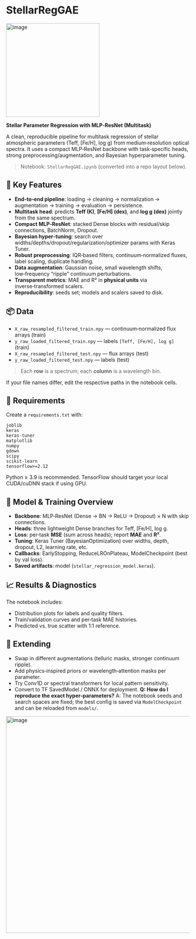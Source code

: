 # StellarRegGAE
<img width="256" height="256" alt="image" src="https://github.com/user-attachments/assets/c3fb3c42-fa61-44d1-ac82-d24e13e50008" />

**Stellar Parameter Regression with MLP‑ResNet (Multitask)**

A clean, reproducible pipeline for multitask regression of stellar atmospheric parameters (Teff, [Fe/H], log g) from medium‑resolution optical spectra. It uses a compact MLP‑ResNet backbone with task‑specific heads, strong preprocessing/augmentation, and Bayesian hyperparameter tuning.

> Notebook: `StellarRegGAE.ipynb` (converted into a repo layout below).

## 🚀 Key Features

* **End‑to‑end pipeline**: loading → cleaning → normalization → augmentation → training → evaluation → persistence.
* **Multitask head**: predicts **Teff (K)**, **[Fe/H] (dex)**, and **log g (dex)** jointly from the same spectrum.
* **Compact MLP‑ResNet**: stacked Dense blocks with residual/skip connections, BatchNorm, Dropout.
* **Bayesian hyper‑tuning**: search over widths/depths/dropout/regularization/optimizer params with Keras Tuner.
* **Robust preprocessing**: IQR‑based filters, continuum‑normalized fluxes, label scaling, duplicate handling.
* **Data augmentation**: Gaussian noise, small wavelength shifts, low‑frequency “ripple” continuum perturbations.
* **Transparent metrics**: MAE and R² in **physical units** via inverse‑transformed scalers.
* **Reproducibility**: seeds set; models and scalers saved to disk.

## 📦 Data

* `X_raw_resampled_filtered_train.npy` — continuum‑normalized flux arrays (train)
* `y_raw_loaded_filtered_train.npy` — labels `[Teff, [Fe/H], log g]` (train)
* `X_raw_resampled_filtered_test.npy` — flux arrays (test)
* `y_raw_loaded_filtered_test.npy` — labels (test)

> Each **row** is a spectrum; each **column** is a wavelength bin.

If your file names differ, edit the respective paths in the notebook cells.

## 🧰 Requirements

Create a `requirements.txt` with:

```
joblib
keras
keras-tuner
matplotlib
numpy
gdown
scipy
scikit-learn
tensorflow>=2.12
```

Python ≥ 3.9 is recommended. TensorFlow should target your local CUDA/cuDNN stack if using GPU.

## 🧪 Model & Training Overview

* **Backbone**: MLP‑ResNet (Dense → BN → ReLU → Dropout) × N with skip connections.
* **Heads**: three lightweight Dense branches for Teff, [Fe/H], log g.
* **Loss**: per‑task **MSE** (sum across heads); report **MAE** and **R²**.
* **Tuning**: Keras Tuner (BayesianOptimization) over widths, depth, dropout, L2, learning rate, etc.
* **Callbacks**: EarlyStopping, ReduceLROnPlateau, ModelCheckpoint (best by val loss).
* **Saved artifacts**: model (`stellar_regression_model.keras`).

## 📈 Results & Diagnostics

The notebook includes:

* Distribution plots for labels and quality filters.
* Train/validation curves and per‑task MAE histories.
* Predicted vs. true scatter with 1:1 reference.

## 🧩 Extending

* Swap in different augmentations (telluric masks, stronger continuum ripple).
* Add physics‑inspired priors or wavelength‑attention masks per parameter.
* Try Conv1D or spectral transformers for local pattern sensitivity.
* Convert to TF SavedModel / ONNX for deployment.
**Q: How do I reproduce the exact hyper‑parameters?**
A: The notebook seeds and search spaces are fixed; the best config is saved via `ModelCheckpoint` and can be reloaded from `models/`.


<img width="2126" height="592" alt="image" src="https://github.com/user-attachments/assets/f76a4850-1f4e-48e5-97bf-7b813f12134c" />
